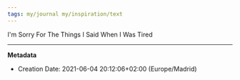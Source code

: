 ```yaml
---
tags: my/journal my/inspiration/text
---
```


I'm Sorry For The Things I Said When I Was Tired

---
**Metadata**
- Creation Date: 2021-06-04 20:12:06+02:00 (Europe/Madrid)

